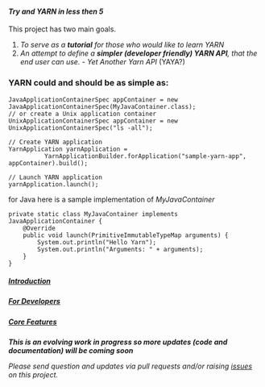#### _Try and YARN in less then 5_
This project has two main goals.

1. _To serve as a **tutorial** for those who would like to learn YARN_
2. _An attempt to define a **simpler (developer friendly) YARN API**, that the end user can use._ -  _Yet Another Yarn API_ (YAYA?)

### YARN could and should be as simple as:
```
JavaApplicationContainerSpec appContainer = new JavaApplicationContainerSpec(MyJavaContainer.class);
// or create a Unix application container
UnixApplicationContainerSpec appContainer = new UnixApplicationContainerSpec("ls -all");

// Create YARN application
YarnApplication yarnApplication = 
          YarnApplicationBuilder.forApplication("sample-yarn-app", appContainer).build();

// Launch YARN application
yarnApplication.launch();

```
for Java here is a sample implementation of _MyJavaContainer_

```
private static class MyJavaContainer implements JavaApplicationContainer {
    @Override
    public void launch(PrimitiveImmutableTypeMap arguments) {
        System.out.println("Hello Yarn");
        System.out.println("Arguments: " + arguments);
    }
}
````

##### [Introduction](https://github.com/olegz/yarn-tutorial/wiki/Introduction)
##### [For Developers](https://github.com/olegz/yarn-tutorial/wiki/Developers)
##### [Core Features](https://github.com/olegz/yarn-tutorial/wiki/CoreFeatures)

**_This is an evolving work in progress so more updates (code and documentation) will be coming soon_**

_Please send question and updates via pull requests and/or raising [issues](https://github.com/olegz/yarn-tutorial/issues) on this project._